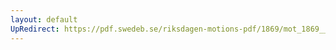 ```yaml
---
layout: default
UpRedirect: https://pdf.swedeb.se/riksdagen-motions-pdf/1869/mot_1869__ak__00297/mot_1869__ak__00297_002.pdf
---
```


